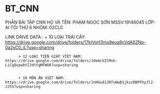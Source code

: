 # BT_CNN
PHẦN BÀI TẬP CNN
HỌ VÀ TÊN: PHẠM NGỌC SƠN
MSSV:19146045
LỚP: AI TỐI THỨ 6 
NHÓM: 02CLC
         


 LINK DRIVE DATA :
          + 10 LOẠI TRÁI CÂY: https://drive.google.com/drive/folders/17kiVoH3ms9eoa9cVdA8ZNp-0a2sC0_iL?usp=sharing


          + 12 LOẠI TIỀN GIẤY VIỆT NAM: https://drive.google.com/drive/folders/1OeAcVZlMsh-LiCgQvpwbtIJdttgMFWUK?usp=sharing


          + 10 MÓN ĂN VIỆT NAM: https://drive.google.com/drive/folders/1nHGud1JRfuHwB1jkzzDBPFhyJl2-JJtG?usp=sharing
